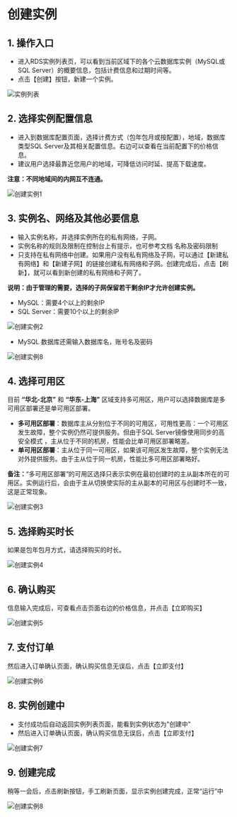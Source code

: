 # 创建实例

## 1. 操作入口
- 进入RDS实例列表页，可以看到当前区域下的各个云数据库实例（MySQL或SQL Server）的概要信息，包括计费信息和过期时间等。
- 点击【创建】按钮，新建一个实例。

![实例列表](../../../../../image/RDS/Instance-List.png)
   
## 2. 选择实例配置信息
- 进入到数据库配置页面，选择计费方式（包年包月或按配置），地域，数据库类型SQL Server及其相关配置信息。右边可以查看在当前配置下的价格信息。
- 建议用户选择最靠近您用户的地域，可降低访问时延、提高下载速度。

**注意：不同地域间的内网互不连通。**

![创建实例1](../../../../../image/RDS/Create-Instance-1.png)

## 3. 实例名、网络及其他必要信息
- 输入实例名称，并选择实例所在的私有网络，子网。
- 实例名称的规则及限制在控制台上有提示，也可参考文档 名称及密码限制 
- 只支持在私有网络中创建。如果用户没有私有网络及子网，可以通过【新建私有网络】和【新建子网】的链接创建私有网络和子网。创建完成后，点击【刷新】，就可以看到新创建的私有网络和子网了。

**说明：由于管理的需要，选择的子网保留若干剩余IP才允许创建实例。**
- MySQL：需要4个以上的剩余IP
- SQL Server：需要10个以上的剩余IP

![创建实例2](../../../../../image/RDS/Create-Instance-2.png)

- MySQL 数据库还需输入数据库名，账号名及密码

![创建实例8](../../../../../image/RDS/Create-Instance-8.png)


## 4. 选择可用区

目前 **“华北-北京”** 和 **“华东-上海”** 区域支持多可用区，用户可以选择数据库是多可用区部署还是单可用区部署。
- **多可用区部署**：数据库主从分别位于不同的可用区，可用性更高：一个可用区发生故障，整个实例仍然可提供服务。但由于SQL Server镜像使用同步的高安全模式 ，主从位于不同的机房，性能会比单可用区部署略差。
- **单可用区部署**：主从位于同一可用区，如果该可用区发生故障，整个实例无法对外提供服务。由于主从位于同一机房，性能比多可用区部署略好。

**备注：**“多可用区部署”的可用区选择只表示实例在最初创建时的主从副本所在的可用区。实例运行后，会由于主从切换使实际的主从副本的可用区与创建时不一致，这是正常现象。

![创建实例3](../../../../../image/RDS/Create-Instance-3.png)

## 5. 选择购买时长
如果是包年包月方式，请选择购买的时长。

![创建实例4](../../../../../image/RDS/Create-Instance-4.png)

## 6. 确认购买
信息输入完成后，可查看点击页面右边的价格信息，并点击【立即购买】

![创建实例5](../../../../../image/RDS/Create-Instance-5.png)

## 7. 支付订单
然后进入订单确认页面，确认购买信息无误后，点击【立即支付】

![创建实例6](../../../../../image/RDS/Create-Instance-6.png)

## 8. 实例创建中
- 支付成功后自动返回实例列表页面，能看到实例状态为"创建中"
- 然后进入订单确认页面，确认购买信息无误后，点击【立即支付】

![创建实例7](../../../../../image/RDS/Create-Instance-7.png)

## 9. 创建完成
稍等一会后，点击刷新按钮，手工刷新页面，显示实例创建完成，正常“运行”中

![创建实例8](../../../../../image/RDS/Create-Instance-8.png)
